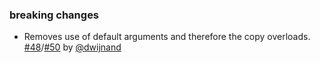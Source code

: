 
### breaking changes

- Removes use of default arguments and therefore the copy overloads. [#48][48]/[#50][50] by [@dwijnand][@dwijnand]

  [48]: https://github.com/sbt/sbt-datatype/issues/48
  [50]: https://github.com/sbt/sbt-datatype/pull/50
  [@dwijnand]: http://github.com/dwijnand
